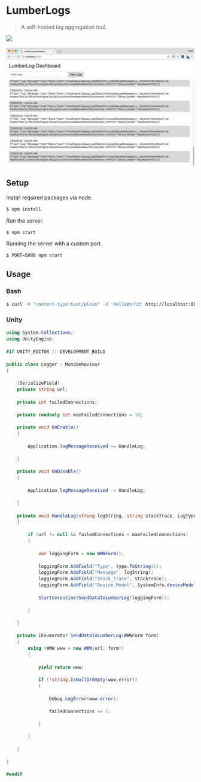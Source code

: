 # LumberLogs

> A self-hosted log aggregation tool.

[![](https://img.shields.io/badge/Trello-Board-blue.svg)](https://trello.com/b/BIqhJuLP/lumberlog)

![](screenshot.png)

## Setup

Install required packages via node.

```bash
$ npm install
```

Run the server.

```bash
$ npm start
```

Running the server with a custom port.

```bash
$ PORT=5000 npm start
```

## Usage

### Bash

```bash
$ curl -H "content-type:text/plain" -d 'HelloWorld' http://localhost:8000/log
```

### Unity

```csharp
using System.Collections;
using UnityEngine;

#if UNITY_EDITOR || DEVELOPMENT_BUILD

public class Logger : MonoBehaviour
{

    [SerializeField]
    private string url;

    private int failedConnections;

    private readonly int maxFailedConnections = 10;

    private void OnEnable()
    {

        Application.logMessageReceived += HandleLog;

    }

    private void OnDisable()
    {

        Application.logMessageReceived -= HandleLog;

    }

    private void HandleLog(string logString, string stackTrace, LogType type)
    {

        if (url != null && failedConnections < maxFailedConnections)
        {

            var loggingForm = new WWWForm();

            loggingForm.AddField("Type", type.ToString());
            loggingForm.AddField("Message", logString);
            loggingForm.AddField("Stack_Trace", stackTrace);
            loggingForm.AddField("Device_Model", SystemInfo.deviceModel);

            StartCoroutine(SendDataToLumberLog(loggingForm));

        }

    }

    private IEnumerator SendDataToLumberLog(WWWForm form)
    {
        using (WWW www = new WWW(url, form))
        {

            yield return www;

            if (!string.IsNullOrEmpty(www.error))
            {

                Debug.LogError(www.error);

                failedConnections += 1;

            }

        }

    }

}

#endif
```
